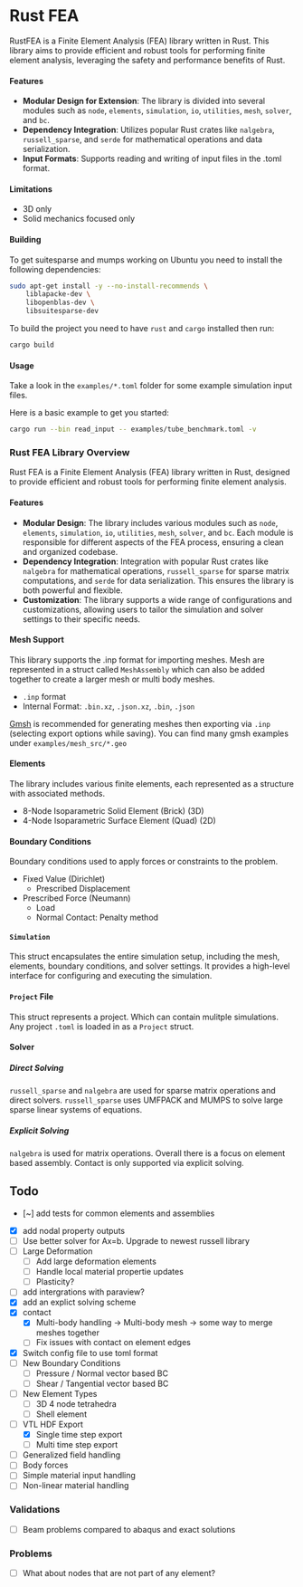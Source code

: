 # Rust FEA

RustFEA is a Finite Element Analysis (FEA) library written in Rust. This library aims to provide efficient and robust tools for performing finite element analysis, leveraging the safety and performance benefits of Rust.

#### Features
- **Modular Design for Extension**: The library is divided into several modules such as `node`, `elements`, `simulation`, `io`, `utilities`, `mesh`, `solver`, and `bc`.
- **Dependency Integration**: Utilizes popular Rust crates like `nalgebra`, `russell_sparse`, and `serde` for mathematical operations and data serialization.
- **Input Formats**: Supports reading and writing of input files in the .toml format.

#### Limitations
- 3D only
- Solid mechanics focused only


#### Building

To get suitesparse and mumps working on Ubuntu you need to install the following dependencies:

```bash
sudo apt-get install -y --no-install-recommends \
    liblapacke-dev \
    libopenblas-dev \
    libsuitesparse-dev
```

To build the project you need to have `rust` and `cargo` installed then run:

```bash
cargo build
```

#### Usage

Take a look in the `examples/*.toml` folder for some example simulation input files.

Here is a basic example to get you started:

```bash
cargo run --bin read_input -- examples/tube_benchmark.toml -v
```


### Rust FEA Library Overview

Rust FEA is a Finite Element Analysis (FEA) library written in Rust, designed to provide efficient and robust tools for performing finite element analysis.

#### Features
- **Modular Design**: The library includes various modules such as `node`, `elements`, `simulation`, `io`, `utilities`, `mesh`, `solver`, and `bc`. Each module is responsible for different aspects of the FEA process, ensuring a clean and organized codebase.
- **Dependency Integration**: Integration with popular Rust crates like `nalgebra` for mathematical operations, `russell_sparse` for sparse matrix computations, and `serde` for data serialization. This ensures the library is both powerful and flexible.
- **Customization**: The library supports a wide range of configurations and customizations, allowing users to tailor the simulation and solver settings to their specific needs.

#### Mesh Support
This library supports the .inp format for importing meshes. Mesh are represented in a struct called `MeshAssembly` which can also be added together to create a larger mesh or multi body meshes.

- `.inp` format
- Internal Format: `.bin.xz`, `.json.xz`, `.bin`, `.json`

[Gmsh](http://gmsh.info/) is recommended for generating meshes then exporting via `.inp` (selecting export options while saving). You can find many gmsh examples under `examples/mesh_src/*.geo` 

#### Elements
The library includes various finite elements, each represented as a structure with associated methods.
- 8-Node Isoparametric Solid Element (Brick) (3D)
- 4-Node Isoparametric Surface Element (Quad) (2D)

#### Boundary Conditions
Boundary conditions used to apply forces or constraints to the problem.

- Fixed Value (Dirichlet)
    - Prescribed Displacement
- Prescribed Force (Neumann)
    - Load
    - Normal Contact: Penalty method

#### `Simulation`
This struct encapsulates the entire simulation setup, including the mesh, elements, boundary conditions, and solver settings. It provides a high-level interface for configuring and executing the simulation.

#### `Project` File
This struct represents a project. Which can contain mulitple simulations. Any project `.toml` is loaded in as a `Project` struct.

#### Solver

##### Direct Solving
`russell_sparse` and `nalgebra` are used for sparse matrix operations and direct solvers. `russell_sparse` uses UMFPACK and MUMPS to solve large sparse linear systems of equations. 

##### Explicit Solving
`nalgebra` is used for matrix operations. Overall there is a focus on element based assembly. Contact is only supported via explicit solving.

## Todo
- [~] add tests for common elements and assemblies
- [x] add nodal property outputs
- [ ] Use better solver for Ax=b. Upgrade to newest russell library
- [ ] Large Deformation
    - [ ] Add large deformation elements
    - [ ] Handle local material propertie updates
    - [ ] Plasticity?
- [ ] add intergrations with paraview?
- [x] add an explict solving scheme
- [x] contact
    - [x] Multi-body handling -> Multi-body mesh -> some way to merge meshes together
    - [ ] Fix issues with contact on element edges
- [x] Switch config file to use toml format
- [ ] New Boundary Conditions
    - [ ] Pressure / Normal vector based BC
    - [ ] Shear / Tangential vector based BC
- [ ] New Element Types
    - [ ] 3D 4 node tetrahedra
    - [ ] Shell element
- [ ] VTL HDF Export
    - [x] Single time step export
    - [ ] Multi time step export
- [ ] Generalized field handling
- [ ] Body forces
- [ ] Simple material input handling
- [ ] Non-linear material handling
### Validations
- [ ] Beam problems compared to abaqus and exact solutions
### Problems
- [ ] What about nodes that are not part of any element?